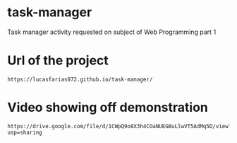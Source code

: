 # task-manager
Task manager activity requested on subject of Web Programming part 1

# Url of the project
```
https://lucasfarias072.github.io/task-manager/
```

# Video showing off demonstration
```
https://drive.google.com/file/d/1CWpQ9o8X3h4COaNUEGBuLlwVT5AdMq5D/view?usp=sharing
```
